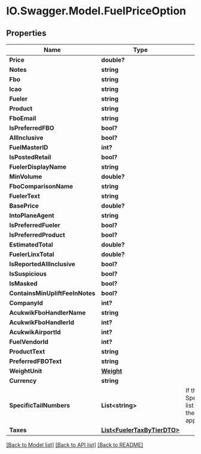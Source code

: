 # IO.Swagger.Model.FuelPriceOption
## Properties

Name | Type | Description | Notes
------------ | ------------- | ------------- | -------------
**Price** | **double?** |  | [optional] 
**Notes** | **string** |  | [optional] 
**Fbo** | **string** |  | [optional] 
**Icao** | **string** |  | [optional] 
**Fueler** | **string** |  | [optional] 
**Product** | **string** |  | [optional] 
**FboEmail** | **string** |  | [optional] 
**IsPreferredFBO** | **bool?** |  | [optional] 
**AllInclusive** | **bool?** |  | [optional] 
**FuelMasterID** | **int?** |  | [optional] 
**IsPostedRetail** | **bool?** |  | [optional] 
**FuelerDisplayName** | **string** |  | [optional] 
**MinVolume** | **double?** |  | [optional] 
**FboComparisonName** | **string** |  | [optional] 
**FuelerText** | **string** |  | [optional] 
**BasePrice** | **double?** |  | [optional] 
**IntoPlaneAgent** | **string** |  | [optional] 
**IsPreferredFueler** | **bool?** |  | [optional] 
**IsPreferredProduct** | **bool?** |  | [optional] 
**EstimatedTotal** | **double?** |  | [optional] 
**FuelerLinxTotal** | **double?** |  | [optional] 
**IsReportedAllInclusive** | **bool?** |  | [optional] 
**IsSuspicious** | **bool?** |  | [optional] 
**IsMasked** | **bool?** |  | [optional] 
**ContainsMinUpliftFeeInNotes** | **bool?** |  | [optional] 
**CompanyId** | **int?** |  | [optional] 
**AcukwikFboHandlerName** | **string** |  | [optional] 
**AcukwikFboHandlerId** | **int?** |  | [optional] 
**AcukwikAirportId** | **int?** |  | [optional] 
**FuelVendorId** | **int?** |  | [optional] 
**ProductText** | **string** |  | [optional] 
**PreferredFBOText** | **string** |  | [optional] 
**WeightUnit** | [**Weight**](Weight.md) |  | [optional] 
**Currency** | **string** |  | [optional] 
**SpecificTailNumbers** | **List&lt;string&gt;** | If the SpecificTailNumbers list is empty/null then the price applies to all tails. | [optional] 
**Taxes** | [**List&lt;FuelerTaxByTierDTO&gt;**](FuelerTaxByTierDTO.md) |  | [optional] 

[[Back to Model list]](../README.md#documentation-for-models) [[Back to API list]](../README.md#documentation-for-api-endpoints) [[Back to README]](../README.md)

